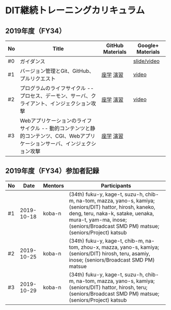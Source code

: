 # DIT継続トレーニングカリキュラム

## 2019年度（FY34）

| No | Title | GitHub Materials | Google+ Materials |
|-|-|-|-|
| #0 | ガイダンス || [slide/video](https://plus.google.com/115618226518722901022/posts/bADbNL44iDo) |
| #1 | バージョン管理とGit、GitHub、プルリクエスト | [座学](t01-version-control.md) [演習](t01-version-control-exercise.md) | [video](https://plus.google.com/117769357670612600489/posts/ZhKj7ZDvyyA) |
| #2 | プログラムのライフサイクル -- プロセス、デーモン、サーバ、クライアント、インジェクション攻撃 | [座学](t02-program-lifecycle.md) [演習](t02-program-lifecycle-exercise.md) | [video](https://plus.google.com/117769357670612600489/posts/dbbFp4ShETh) |
| #3 | Webアプリケーションのライフサイクル -- 動的コンテンツと静的コンテンツ、CGI、Webアプリケーションサーバ、インジェクション攻撃 | [座学](t03-web-app-lifecycle.md) [演習](t03-web-app-lifecycle-exercise.md) ||


## 2019年度（FY34）参加者記録

| No | Date | Mentors | Participants |
|-|-|-|-|
| #1 | 2019-10-18 | koba-n | (34th) fuku-y, kage-t, suzu-h, chib-m, na-tom, mazza, yano-s, kamiya; (seniors/DIT) hattor, hirosh, kaneko, deng, teru, naka-k, satake, uenaka, mura-t, yam-ma, inose; (seniors/Broadcast SMD PM) matsue; (seniors/Project) katsub |
| #2 | 2019-10-25 | koba-n | (34th) fuku-y, kage-t, chib-m, na-tom, zhou-x, mazza, yano-s, kamiya; (seniors/DIT) hirosh, teru, asamiy, inose; (seniors/Broadcast SMD PM) matsue |
| #3 | 2019-10-29 | koba-n | (34th) fuku-y, kage-t, suzu-h, chib-m, na-tom, mazza, yano-s, kamiya; (seniors/DIT) hattor, hirosh, teru; (seniors/Broadcast SMD PM) matsue; (seniors/Project) katsub |
